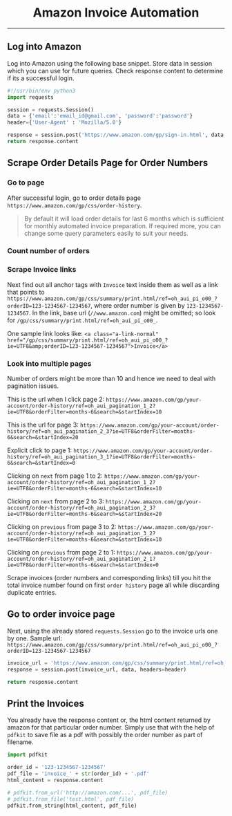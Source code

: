 <center><h1>Amazon Invoice Automation</h1></center>
<hr>

## Log into Amazon

Log into Amazon using the following base snippet. Store data in session which you can use for future queries. Check response content to determine if its a successful login.

``` Python
#!/usr/bin/env python3
import requests

session = requests.Session()
data = {'email':'email_id@gmail.com', 'password':'password'}
header={'User-Agent' : 'Mozilla/5.0'}

response = session.post('https://www.amazon.com/gp/sign-in.html', data, headers=header)
return response.content
```

## Scrape Order Details Page for Order Numbers

### Go to page
After successful login, go to order details page
`https://www.amazon.com/gp/css/order-history`.

> By default it will load order details for last 6 months which is sufficient for monthly automated invoice preparation. If required more, you can change some query parameters easily to suit your needs.

### Count number of orders

### Scrape Invoice links
Next find out all anchor tags with `Invoice` text inside them as well as a link that points to `https://www.amazon.com/gp/css/summary/print.html/ref=oh_aui_pi_o00_?orderID=123-1234567-1234567`, where order number is given by `123-1234567-1234567`. In the link, base url (`//www.amazon.com`) might be omitted; so look for `/gp/css/summary/print.html/ref=oh_aui_pi_o00_`.

One sample link looks like: `<a class="a-link-normal" href="/gp/css/summary/print.html/ref=oh_aui_pi_o00_?ie=UTF8&amp;orderID=123-1234567-1234567">Invoice</a>`

### Look into multiple pages
Number of orders might be more than 10 and hence we need to deal with pagination issues.

This is the url when I click page 2: `https://www.amazon.com/gp/your-account/order-history/ref=oh_aui_pagination_1_2?ie=UTF8&orderFilter=months-6&search=&startIndex=10`

This is the url for page 3: `https://www.amazon.com/gp/your-account/order-history/ref=oh_aui_pagination_2_3?ie=UTF8&orderFilter=months-6&search=&startIndex=20`

Explicit click to page 1: `https://www.amazon.com/gp/your-account/order-history/ref=oh_aui_pagination_3_1?ie=UTF8&orderFilter=months-6&search=&startIndex=0`

Clicking on `next` from page 1 to 2: `https://www.amazon.com/gp/your-account/order-history/ref=oh_aui_pagination_1_2?ie=UTF8&orderFilter=months-6&search=&startIndex=10`

Clicking on `next` from page 2 to 3: `https://www.amazon.com/gp/your-account/order-history/ref=oh_aui_pagination_2_3?ie=UTF8&orderFilter=months-6&search=&startIndex=20`

Clicking on `previous` from page 3 to 2: `https://www.amazon.com/gp/your-account/order-history/ref=oh_aui_pagination_3_2?ie=UTF8&orderFilter=months-6&search=&startIndex=10`

Clicking on `previous` from page 2 to 1: `https://www.amazon.com/gp/your-account/order-history/ref=oh_aui_pagination_2_1?ie=UTF8&orderFilter=months-6&search=&startIndex=0`

Scrape invoices (order numbers and corresponding links) till you hit the total invoice number found on first `order history` page all while discarding duplicate entries.

## Go to order invoice page
Next, using the already stored `requests.Session` go to the invoice urls one by one. Sample url: `https://www.amazon.com/gp/css/summary/print.html/ref=oh_aui_pi_o00_?orderID=123-1234567-1234567`

```python
invoice_url = 'https://www.amazon.com/gp/css/summary/print.html/ref=oh_aui_pi_o00_?orderID=123-1234567-1234567'
response = session.post(invoice_url, data, headers=header)

return response.content
```

## Print the Invoices

You already have the response content or, the html content returned by amazon for that particular order number. Simply use that with the help of `pdfkit` to save file as a pdf with possibly the order number as part of filename.

``` python
import pdfkit

order_id = '123-1234567-1234567'
pdf_file = 'invoice_' + str(order_id) + '.pdf'
html_content = response.content

# pdfkit.from_url('http://amazon.com/...', pdf_file)
# pdfkit.from_file('test.html', pdf_file)
pdfkit.from_string(html_content, pdf_file)
```
